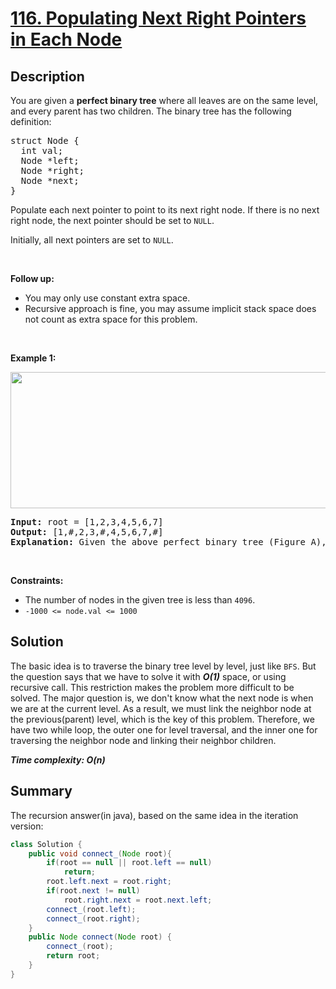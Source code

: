 # [116. Populating Next Right Pointers in Each Node](https://leetcode.com/problems/populating-next-right-pointers-in-each-node/)

## Description

<div class="content__u3I1 question-content__JfgR"><div><p>You are given a <strong>perfect binary tree</strong>&nbsp;where&nbsp;all leaves are on the same level, and every parent has two children. The binary tree has the following definition:</p>

<pre>struct Node {
  int val;
  Node *left;
  Node *right;
  Node *next;
}
</pre>

<p>Populate each next pointer to point to its next right node. If there is no next right node, the next pointer should be set to <code>NULL</code>.</p>

<p>Initially, all next pointers are set to <code>NULL</code>.</p>

<p>&nbsp;</p>

<p><strong>Follow up:</strong></p>

<ul>
	<li>You may only use constant extra space.</li>
	<li>Recursive approach is fine, you may assume implicit stack space does not count as extra space for this problem.</li>
</ul>

<p>&nbsp;</p>
<p><strong>Example 1:</strong></p>

<p><img alt="" src="https://assets.leetcode.com/uploads/2019/02/14/116_sample.png" style="width: 640px; height: 218px;"></p>

<pre><strong>Input:</strong> root = [1,2,3,4,5,6,7]
<strong>Output:</strong> [1,#,2,3,#,4,5,6,7,#]
<strong>Explanation: </strong>Given the above perfect binary tree (Figure A), your function should populate each next pointer to point to its next right node, just like in Figure B. The serialized output is in level order as connected by the next pointers, with '#' signifying the end of each level.
</pre>

<p>&nbsp;</p>
<p><strong>Constraints:</strong></p>

<ul>
	<li>The number of nodes in the given tree is less than <code>4096</code>.</li>
	<li><code>-1000 &lt;= node.val &lt;= 1000</code></li>
</ul>
</div></div>

## Solution
The basic idea is to traverse the binary tree level by level, just like `BFS`. But the question says that we have to solve it with _**O(1)**_ space, or using recursive call. This restriction makes the problem more difficult to be solved. The major question is, we don't know what the next node is when we are at the current level. As a result, we must link the neighbor node at the previous(parent) level, which is the key of this problem. Therefore, we have two while loop, the outer one for level traversal, and the inner one for traversing the neighbor node and linking their neighbor children.

_**Time complexity: O(n)**_

## Summary
The recursion answer(in java), based on the same idea in the iteration version:
```java
class Solution {
    public void connect_(Node root){
        if(root == null || root.left == null)
            return;
        root.left.next = root.right;
        if(root.next != null)
            root.right.next = root.next.left;
        connect_(root.left);
        connect_(root.right);
    }
    public Node connect(Node root) {
        connect_(root);
        return root;
    }
}

```

